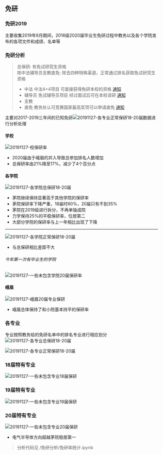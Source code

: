 ## 免研
### 免研2019
主要收集2019年9月期间，2016级2020届毕业生免研过程中教务以及各个学院发布的各项文件和成绩、名单等

### 免研分析
> 总保研: 有免试研究生资格  
> 除中法辅导员支教直免: 除去四种特殊渠道，正常通过排名获取免试研究生资格
> - 中法 中法4+4项目 可直接获得免研本校的资格 [通知](http://fad.swjtu.edu.cn//gjc_showNews.action?id=2C20045CDB7B81C0) 
> - 辅导员 免试辅导员项目 经过面试后可在本校读研 [通知](http://xg.swjtu.edu.cn/web/Home/Detail?xvw34vmu=010j_M3=05f5i2d3-34gf-eici-jjbj-e4ejjd4iff0b.shtml)
> - 支教 
> - 直免 教务处认可竞赛国家最高奖项可以申请直免 [通知](http://jwc.swjtu.edu.cn/vatuu/WebAction?setAction=newsDetail&viewType=web&newsId=8F3C8CB48C2F5CFC)

主要对2017-2019三年间的已知免研![20191127-各专业正常保研18-20届](http://cdn.simonyang.club/20191127-各专业正常保研18-20届.png)数据进行分析处理
#### 学校
![20191127-校保研率](http://cdn.simonyang.club/20191127-校保研率.png)
- 2020届由于峨眉的并入导致总参加排名人数增加
- 总保研率由21%降至17%，减少了4个百分点
#### 各学院
![20191127-各学院总保研18-20届](http://cdn.simonyang.club/20191127-各学院总保研18-20届.png)
- 茅院继续保持显著高于其他学院的保研率
- 茅院保研率下降严重，18届时60%，20届只有不到35%
- 茅院在2019级进行拆分，不再单独成院
- 力学保持25%的平稳保研率，位居第二
- 大部分学院的保研率与上一年相比出现了下降
-----------
![20191127-各学院正常保研18-20届](http://cdn.simonyang.club/20191127-各学院正常保研18-20届.png)
- 与总保研相比差距不大

###### 今年第一次有毕业生的学院
![20191127-一些未包含学院20届保研率](http://cdn.simonyang.club/20191127-一些未包含学院20届保研率.png)

#### 峨眉
![20191127-峨眉20届专业保研](http://cdn.simonyang.club/20191127-峨眉20届专业保研.png)
- 峨眉总体保持了和小院基本持平的保研率

### 各专业
专业按照教务给的免研名单中的排名专业进行相应划分
![20191127-各专业总保研18-20届](http://cdn.simonyang.club/20191127-各专业总保研18-20届.png)

![20191127-各专业正常保研18-20届](http://cdn.simonyang.club/20191127-各专业正常保研18-20届.png)

### 18届特有专业
![20191127-一些未包含专业18届保研](http://cdn.simonyang.club/20191127-一些未包含专业18届保研.png)

### 19届特有专业
![20191127-一些未包含专业19届保研](http://cdn.simonyang.club/20191127-一些未包含专业19届保研.png)

### 20届特有专业
![20191127-一些未包含专业20届保研](http://cdn.simonyang.club/20191127-一些未包含专业20届保研.png)
- 电气半导体方向超越茅院稳居第一


> 分析代码见 /免研分析/免研率统计.ipynb


